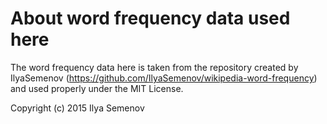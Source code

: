 # About word frequency data used here

The word frequency data here is taken from the repository created by IlyaSemenov (https://github.com/IlyaSemenov/wikipedia-word-frequency) and used properly under the MIT License.

Copyright (c) 2015 Ilya Semenov
